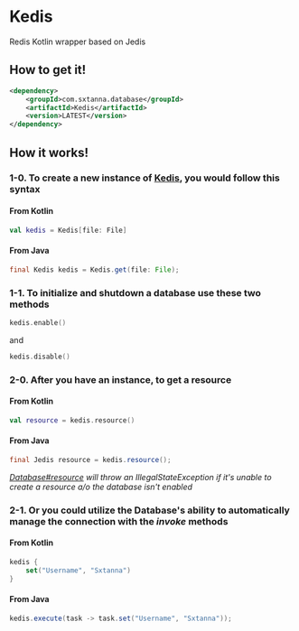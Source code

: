 # Kedis
Redis Kotlin wrapper based on Jedis

## How to get it!
```xml
<dependency>
    <groupId>com.sxtanna.database</groupId>
    <artifactId>Kedis</artifactId>
    <version>LATEST</version>
</dependency>
```

## How it works!

### 1-0. To create a new instance of [Kedis](src/main/kotlin/com/sxtanna/database/Kedis.kt), you would follow this syntax

#### From Kotlin
``` kotlin
val kedis = Kedis[file: File]
```

#### From Java
``` java
final Kedis kedis = Kedis.get(file: File);
```

### 1-1. To initialize and shutdown a database use these two methods
``` kotlin
kedis.enable()
```
and
``` kotlin
kedis.disable()
```


### 2-0. After you have an instance, to get a resource

#### From Kotlin
``` kotlin
val resource = kedis.resource()
```

#### From Java
``` java
final Jedis resource = kedis.resource();
```
*[Database#resource](https://github.com/KDatabases/Core/blob/master/src/main/kotlin/com.sxtanna/database/base/Database.kt#L96) will throw an IllegalStateException if it's unable to create a resource a/o the database isn't enabled*


### 2-1. Or you could utilize the Database's ability to automatically manage the connection with the *invoke* methods

#### From Kotlin
``` kotlin
kedis {                       
	set("Username", "Sxtanna")
}                                                                     
```

#### From Java
``` java
kedis.execute(task -> task.set("Username", "Sxtanna"));
```
